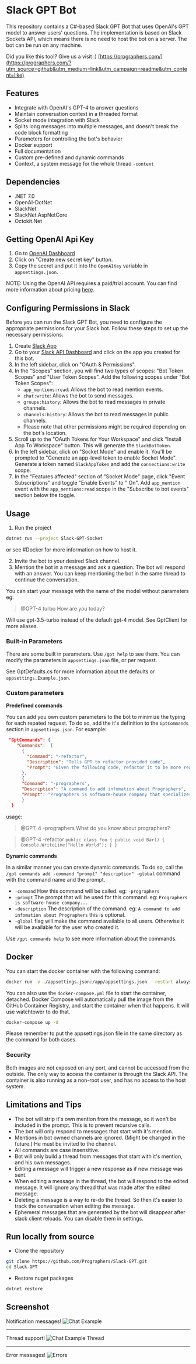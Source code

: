 # Slack GPT Bot

This repository contains a C#-based Slack GPT Bot that uses OpenAI's GPT model to answer users' questions. The
implementation
is based on Slack Sockets API, which means there is no need to host the bot on a server. The bot can be run on any
machine.

Did you like this tool? Give us a visit :) [https://prographers.com/](https://prographers.com/?utm_source=github&utm_medium=link&utm_campaign=readme&utm_content=like)

## Features

- Integrate with OpenAI's GPT-4 to answer questions
- Maintain conversation context in a threaded format
- Socket mode integration with Slack
- Splits long messages into multiple messages, and doesn't break the code block formatting
- Parameters for controlling the bot's behavior
- Docker support
- Full documentation
- Custom pre-defined and dynamic commands
- Context, a system message for the whole thread `-context`

## Dependencies

- .NET 7.0
- OpenAI-DotNet
- SlackNet
- SlackNet.AspNetCore
- Octokit.Net

## Getting OpenAI Api Key

1. Go to [OpenAI Dashboard](https://platform.openai.com/account/api-keys)
2. Click on "Create new secret key" button.
3. Copy the secret and put it into the `OpenAIKey` variable in `appsettings.json`.

NOTE: Using the OpenAI API requires a paid/trial account. You can find more information about pricing [here](https://openai.com/pricing/).

## Configuring Permissions in Slack

Before you can run the Slack GPT Bot, you need to configure the appropriate permissions for your Slack bot. Follow these
steps to set up the necessary permissions:

1. Create [Slack App](https://api.slack.com/authentication/basics#creating)
2. Go to your [Slack API Dashboard](https://api.slack.com/apps) and click on the app you created for this bot.
3. In the left sidebar, click on "OAuth & Permissions".
4. In the "Scopes" section, you will find two types of scopes: "Bot Token Scopes" and "User Token Scopes". Add the
   following scopes under "Bot Token Scopes":
    - `app_mentions:read`: Allows the bot to read mention events.
    - `chat:write`: Allows the bot to send messages.
    - `groups:history`: Allows the bot to read messages in private channels.
    - `channels:history`: Allows the bot to read messages in public channels.
    - Please note that other permissions might be required depending on the bot's location.
5. Scroll up to the "OAuth Tokens for Your Workspace" and click "Install App To Workspace" button. This will generate
   the `SlackBotToken`.
6. In the left sidebar, click on "Socket Mode" and enable it. You'll be prompted to "Generate an app-level token to
   enable Socket Mode". Generate a token named `SlackAppToken` and add the `connections:write` scope.
7. In the "Features affected" section of "Socket Mode" page, click "Event Subscriptions" and toggle "Enable Events" to "
   On". Add `app_mention` event with the `app_mentions:read` scope in the "Subscribe to bot events" section below the
   toggle.

## Usage

1. Run the project

```bash
dotnet run --project Slack-GPT-Socket
```

or see #Docker for more information on how to host it.

2. Invite the bot to your desired Slack channel.
3. Mention the bot in a message and ask a question. The bot will respond with an answer. You can keep mentioning the bot
   in the same thread to continue the conversation.

You can start your message with the name of the model without parameters eg:
> @GPT-4 turbo How are you today? 

Will use gpt-3.5-turbo instead of the default gpt-4 model. See GptClient for more aliases.

### Built-in Parameters
There are some built in parameters. Use `/gpt help` to see them. You can modify the parameters in `appsettings.json` file,
or per request.

See GptDefaults.cs for more information about the defaults or `appsettings.Example.json`.

### Custom parameters

**Predefined commands**

You can add you own custom parameters to the bot to minimize the typing for each repated request. To do so, add the it's definition
to the `GptCommands` section in `appsettings.json`. For example:

```json
 "GptCommands": {
    "Commands":  [
      {
        "Command": "-refactor",
        "Description": "Tells GPT to refactor provided code",
        "Prompt": "Given the following code, refactor it to be more readable and maintainable. Please provide code documentation for all members in the code and comments where appropriate."
      },
      {
      "Command": "-prographers",
      "Description": "A command to add infomation about Prographers",
      "Prompt": "Prographers is software-house company that specializes in 3D product configurators. Prographers exists since 2016 and currently hires around 20 people. Prographers solutions focus on Web applications that are used by companies to configure their products. Applications produced are focusing on high-quality graphics and design, resulting in great products that customers awe. Prographers is located in Warsaw, Poland."
      }
  }
```

usage:
> @GPT-4 -prographers What do you know about prographers?

> @GPT-4 -refactor `public class Foo { public void Bar() { Console.WriteLine("Hello World"); } }`

**Dynamic commands** 

In a similar manner you can create dynamic commands. To do so, call the 
`/gpt commands add -command "prompt" "description" -global` command with the command name and the prompt.
 - `-command` How this command will be called. eg: `-prographers`
 - `-prompt` The prompt that will be used for this command. eg: `Prographers is software-house company...`
 - `-description` The description of the command. eg: `A command to add infomation about Prographers` this is optional.
 - `-global` flag will make the command available to all users. Otherwise it will be available for the user who created it.

Use `/gpt commands help` to see more information about the commands.

## Docker

You can start the docker container with the following command:

```bash
docker run -v ./appsettings.json:/app/appsettings.json --restart always ghcr.io/prographers/slack-gpt:latest
```

You can also use the `docker-compose.yml` file to start the container, detached. Docker Compose will automatically pull
the image from the GitHub Container Registry, and start the container when that happens. It will use watchtower to do that.

```bash
docker-compose up -d
```

Please remember to put the appsettings.json file in the same directory as the command for both cases.

### Security

Both images are not exposed on any port, and cannot be accessed from the outside. The only way to access the container is
through the Slack API. The container is also running as a non-root user, and has no access to the host system.

## Limitations and Tips

- The bot will strip it's own mention from the message, so it won't be included in the prompt. This is to prevent recursive calls.
- The bot will only respond to messages that start with it's mention. 
- Mentions in bot owned channels are ignored. (Might be changed in the future.) He must be invited to the channel.
- All commands are case insensitive.
- Bot will only build a thread from messages that start with it's mention, and his own messages.
- Editing a message will trigger a new response as if new message was sent.
- When editing a message in the thread, the bot will respond to the edited message. It will ignore any thread that was made after the edited message.
- Deleting a message is a way to re-do the thread. So then it's easier to track the conversation when editing the message.
- Ephemeral messages that are generated by the bot will disappear after slack client reloads. You can disable them in settings.

## Run locally from source

- Clone the repository

```bash
git clone https://github.com/Prographers/Slack-GPT.git
cd Slack-GPT
```

- Restore nuget packages

```bash
dotnet restore
```

## Screenshot

Notification messages!
![Chat Example](.gitContent/chatExample.png)
_________________________
Thread support!
![Chat Example Thread](.gitContent/chatExampleThread.png)
_________________________
Error messages!
![Errors](.gitContent/errorMessages.png)
